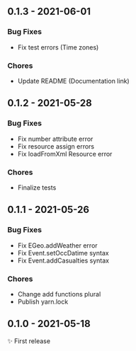 ## 0.1.3 - 2021-06-01

### Bug Fixes
- Fix test errors (Time zones)

### Chores
- Update README (Documentation link)

## 0.1.2 - 2021-05-28

### Bug Fixes
- Fix number attribute error
- Fix resource assign errors
- Fix loadFromXml Resource error

### Chores
- Finalize tests

## 0.1.1 - 2021-05-26

### Bug Fixes
- Fix EGeo.addWeather error
- Fix Event.setOccDatime syntax
- Fix Event.addCasualties syntax

### Chores
- Change add functions plural
- Publish yarn.lock

## 0.1.0 - 2021-05-18

✨ First release